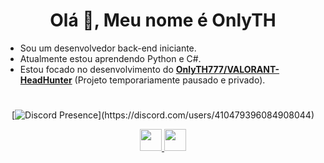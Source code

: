 <h1 align="center">Olá 👋, Meu nome é OnlyTH</h1>

- Sou um desenvolvedor back-end iniciante.
- Atualmente estou aprendendo Python e C#.
- Estou focado no desenvolvimento do **[OnlyTH777/VALORANT-HeadHunter](https://github.com/OnlyTH777/VALORANT-Headhunter)** (Projeto temporariamente pausado e privado).

#

<div align="center">
  
  [![Discord Presence](https://lanyard.cnrad.dev/api/410479396084908044?bg=00000000&idleMessage=Provavelmente%20comendo%20ou%20dormindo...)](https://discord.com/users/410479396084908044)
  
</div>

<div align="center">
<a href="https://www.instagram.com/padilha.th777">
  <img width="35px" src="https://raw.githubusercontent.com/FortAwesome/Font-Awesome/6.x/svgs/brands/instagram.svg" />
</a>
<a href="https://www.linkedin.com/in/tiago-henrique-padilha">
  <img width="35px" src="https://raw.githubusercontent.com/FortAwesome/Font-Awesome/6.x/svgs/brands/linkedin.svg" />
</a>
</div>
